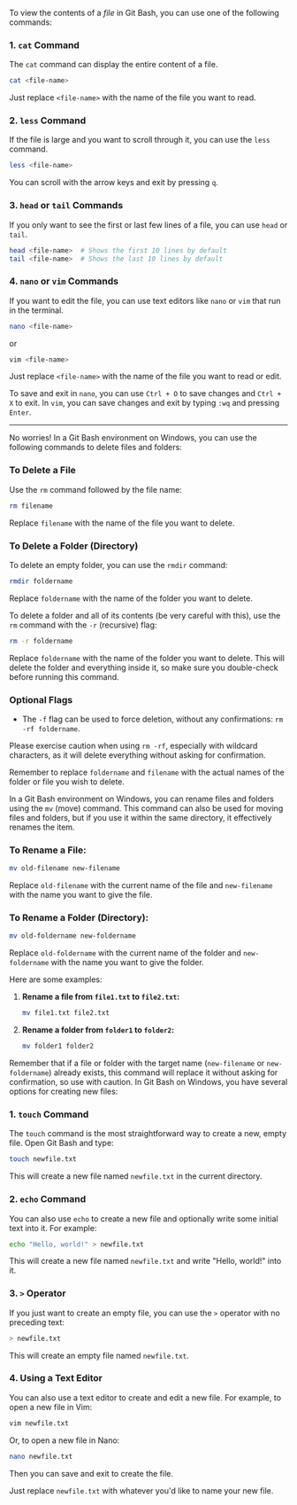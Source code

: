 To  view the contents of a  *file* in Git Bash, you can use one of the following commands:

### 1. `cat` Command
The `cat` command can display the entire content of a file.

```bash
cat <file-name>
```

Just replace `<file-name>` with the name of the file you want to read.

### 2. `less` Command
If the file is large and you want to scroll through it, you can use the `less` command.

```bash
less <file-name>
```

You can scroll with the arrow keys and exit by pressing `q`.


### 3. `head` or `tail` Commands
If you only want to see the first or last few lines of a file, you can use `head` or `tail`.

```bash
head <file-name>  # Shows the first 10 lines by default
tail <file-name>  # Shows the last 10 lines by default
```

### 4. `nano` or `vim` Commands
If you want to edit the file, you can use text editors like `nano` or `vim` that run in the terminal.

```bash
nano <file-name>
```
or
```bash
vim <file-name>
```

Just replace `<file-name>` with the name of the file you want to read or edit.

To save and exit in `nano`, you can use `Ctrl + O` to save changes and `Ctrl + X` to exit. In `vim`, you can save changes and exit by typing `:wq` and pressing `Enter`.


___

No worries! In a Git Bash environment on Windows, you can use the following commands to delete files and folders:

### To Delete a File

Use the `rm` command followed by the file name:

```bash
rm filename
```

Replace `filename` with the name of the file you want to delete.

### To Delete a Folder (Directory)

To delete an empty folder, you can use the `rmdir` command:

```bash
rmdir foldername
```

Replace `foldername` with the name of the folder you want to delete.

To delete a folder and all of its contents (be very careful with this), use the `rm` command with the `-r` (recursive) flag:

```bash
rm -r foldername
```

Replace `foldername` with the name of the folder you want to delete. This will delete the folder and everything inside it, so make sure you double-check before running this command.

### Optional Flags

- The `-f` flag can be used to force deletion, without any confirmations: `rm -rf foldername`.

Please exercise caution when using `rm -rf`, especially with wildcard characters, as it will delete everything without asking for confirmation.

Remember to replace `foldername` and `filename` with the actual names of the folder or file you wish to delete.

In a Git Bash environment on Windows, you can rename files and folders using the `mv` (move) command. This command can also be used for moving files and folders, but if you use it within the same directory, it effectively renames the item.

### To Rename a File:

```bash
mv old-filename new-filename
```

Replace `old-filename` with the current name of the file and `new-filename` with the name you want to give the file.

### To Rename a Folder (Directory):

```bash
mv old-foldername new-foldername
```

Replace `old-foldername` with the current name of the folder and `new-foldername` with the name you want to give the folder.

Here are some examples:

1. **Rename a file from `file1.txt` to `file2.txt`:**
   ```bash
   mv file1.txt file2.txt
   ```

2. **Rename a folder from `folder1` to `folder2`:**
   ```bash
   mv folder1 folder2
   ```

Remember that if a file or folder with the target name (`new-filename` or `new-foldername`) already exists, this command will replace it without asking for confirmation, so use with caution. 
In Git Bash on Windows, you have several options for creating new files:

### 1. `touch` Command

The `touch` command is the most straightforward way to create a new, empty file. Open Git Bash and type:

```bash
touch newfile.txt
```

This will create a new file named `newfile.txt` in the current directory.

### 2. `echo` Command

You can also use `echo` to create a new file and optionally write some initial text into it. For example:

```bash
echo "Hello, world!" > newfile.txt
```

This will create a new file named `newfile.txt` and write "Hello, world!" into it.

### 3. `>` Operator

If you just want to create an empty file, you can use the `>` operator with no preceding text:

```bash
> newfile.txt
```

This will create an empty file named `newfile.txt`.

### 4. Using a Text Editor

You can also use a text editor to create and edit a new file. For example, to open a new file in Vim:

```bash
vim newfile.txt
```

Or, to open a new file in Nano:

```bash
nano newfile.txt
```

Then you can save and exit to create the file.

Just replace `newfile.txt` with whatever you'd like to name your new file.